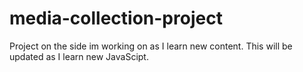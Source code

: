 # media-collection-project
Project on the side im working on as I learn new content.
This will be updated as I learn new JavaScipt.
